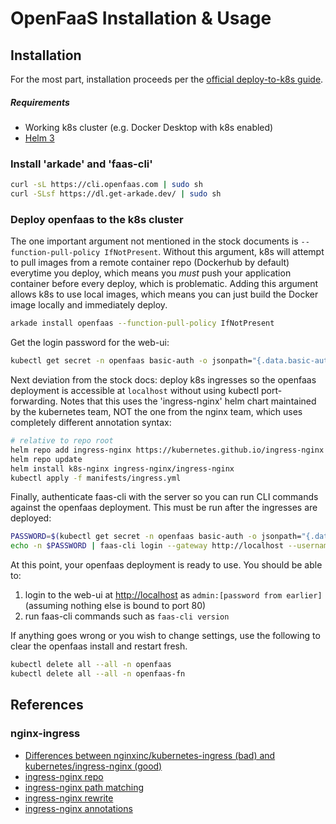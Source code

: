 # OpenFaaS Installation & Usage

## Installation

For the most part, installation proceeds per the [official deploy-to-k8s guide](https://docs.openfaas.com/deployment/kubernetes/).

##### Requirements

- Working k8s cluster (e.g. Docker Desktop with k8s enabled)
- [Helm 3](https://helm.sh/docs/intro/install/)

### Install 'arkade' and 'faas-cli'

```bash
curl -sL https://cli.openfaas.com | sudo sh
curl -SLsf https://dl.get-arkade.dev/ | sudo sh
```

### Deploy openfaas to the k8s cluster

The one important argument not mentioned in the stock documents is `--function-pull-policy IfNotPresent`. Without this argument, k8s will attempt to pull images from a remote container repo (Dockerhub by default) everytime you deploy, which means you *must* push your application container before every deploy, which is problematic. Adding this argument allows k8s to use local images, which means you can just build the Docker image locally and immediately deploy.

```bash
arkade install openfaas --function-pull-policy IfNotPresent
```

Get the login password for the web-ui:

```bash
kubectl get secret -n openfaas basic-auth -o jsonpath="{.data.basic-auth-password}" | base64 --decode;
```

Next deviation from the stock docs: deploy k8s ingresses so the openfaas deployment is accessible at `localhost` without using kubectl port-forwarding. Notes that this uses the 'ingress-nginx' helm chart maintained by the kubernetes team, NOT the one from the nginx team, which uses completely different annotation syntax:

```bash
# relative to repo root
helm repo add ingress-nginx https://kubernetes.github.io/ingress-nginx
helm repo update
helm install k8s-nginx ingress-nginx/ingress-nginx
kubectl apply -f manifests/ingress.yml
```

Finally, authenticate faas-cli with the server so you can run CLI commands against the openfaas deployment. This must be run after the ingresses are deployed:

```bash
PASSWORD=$(kubectl get secret -n openfaas basic-auth -o jsonpath="{.data.basic-auth-password}" | base64 --decode; echo)
echo -n $PASSWORD | faas-cli login --gateway http://localhost --username admin --password-stdin
```

At this point, your openfaas deployment is ready to use. You should be able to:

1. login to the web-ui at [http://localhost](http://localhost) as `admin:[password from earlier]` (assuming nothing else is bound to port 80)
2. run faas-cli commands such as `faas-cli version`

If anything goes wrong or you wish to change settings, use the following to clear the openfaas install and restart fresh.

```bash
kubectl delete all --all -n openfaas
kubectl delete all --all -n openfaas-fn
```

## References

### nginx-ingress

- [Differences between nginxinc/kubernetes-ingress (bad) and kubernetes/ingress-nginx (good)](https://github.com/nginxinc/kubernetes-ingress/blob/master/docs/nginx-ingress-controllers.md)
- [ingress-nginx repo](https://github.com/kubernetes/ingress-nginx/)
- [ingress-nginx path matching](https://kubernetes.github.io/ingress-nginx/user-guide/ingress-path-matching/)
- [ingress-nginx rewrite](https://kubernetes.github.io/ingress-nginx/examples/rewrite/)
- [ingress-nginx annotations](https://kubernetes.github.io/ingress-nginx/user-guide/nginx-configuration/annotations/)